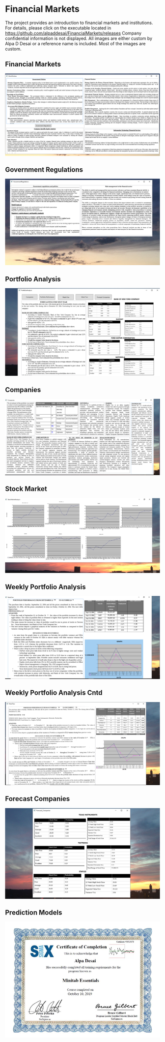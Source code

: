 # Financial Markets

The project provides an introduction to financial markets and institutions. 
For details, please click on the executable located in https://github.com/alpaddesai/FinancialMarkets/releases 
Company confidential information is not displayed. All images are either custom by Alpa D Desai or a reference name is included. Most of the images are custom. 

## Financial Markets
![image](Image.png)

## Government Regulations
![image](GovtReg.png)

## Portfolio Analysis
![image](PortfolioAnalysis.png)

## Companies
![image](Companies.png)

## Stock Market
![image](StockMarketAnalysis.png)

## Weekly Portfolio Analysis
![image](WeekOne.png)

## Weekly Portfolio Analysis Cntd
![image](WeekTwo.png)

## Forecast Companies
![image](ForecastCompanies.png)

## Prediction Models
![image](MinitabEssentials.jpg)
